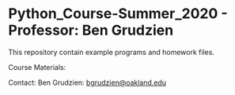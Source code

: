 # Python_Course-Summer_2020 - Professor: Ben Grudzien

This repository contain example programs and homework files.

Course Materials: 

Contact: Ben Grudzien: bgrudzien@oakland.edu
